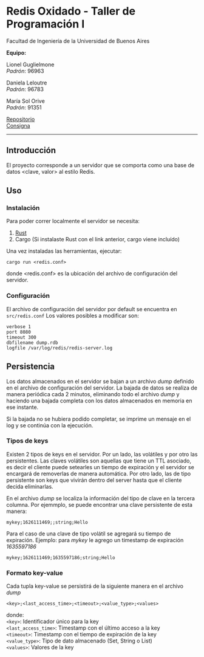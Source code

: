 # Redis Oxidado - Taller de Programación I  #
 Facultad de Ingeniería de la Universidad de Buenos Aires

**Equipo:**

Lionel Guglielmone  
*Padrón*: 96963

Daniela Leloutre  
*Padrón*: 96783

María Sol Orive  
*Padrón*: 91351


[Repositorio](https://github.com/taller-1-fiuba-rust/RustInPeace)  
[Consigna](https://taller-1-fiuba-rust.github.io/proyecto/Proyecto_2021_1C_Redis.pdf)

---
## Introducción ##
El proyecto corresponde a un servidor que se comporta como una base de datos <clave, valor> al estilo Redis.

## Uso ##
### Instalación ###
Para poder correr localmente el servidor se necesita:
1. [Rust](https://www.rust-lang.org/es/tools/install)
2. Cargo (Si instalaste Rust con el link anterior, cargo viene incluído)

Una vez instaladas las herramientas, ejecutar:  
```
cargo run <redis.conf>
```
donde <redis.conf> es la ubicación del archivo de configuración del servidor.

### Configuración ###

El archivo de configuración del servidor por default se encuentra en ```src/redis.conf```
Los valores posibles a modificar son:
```
verbose 1
port 8080
timeout 300
dbfilename dump.rdb
logfile /var/log/redis/redis-server.log
```

## Persistencia ##

Los datos almacenados en el servidor se bajan a un archivo *dump* definido en el archivo de configuración del servidor.
La bajada de datos se realiza de manera periódica cada 2 minutos, eliminando todo el archivo *dump* y haciendo una bajada completa con los datos almacenados en memoria en ese instante.

Si la bajada no se hubiera podido completar, se imprime un mensaje en el log y se continúa con la ejecución.

### Tipos de keys ###

Existen 2 tipos de keys en el servidor. Por un lado, las volátiles y por otro las persistentes.
Las claves volátiles son aquellas que tiene un TTL asociado, es decir el cliente puede setearles un tiempo de expiración y el servidor se encargará de removerlas de manera automática. Por otro lado, las de tipo persistente son keys que vivirán dentro del server hasta que el cliente decida eliminarlas.

En el archivo *dump* se localiza la información del tipo de clave en la tercera columna. Por ejemmplo, se puede encontrar una clave persistente de esta manera:
```
mykey;1626111469;;string;Hello
```
Para el caso de una clave de tipo volátil se agregará su tiempo de expiración. Ejemplo: para *mykey* le agrego un timestamp de expiración *1635597186*
```
mykey;1626111469;1635597186;string;Hello
```

### Formato key-value ###
Cada tupla key-value se persistirá de la siguiente manera en el archivo *dump*
```
<key>;<last_access_time>;<timeout>;<value_type>;<values>
```
donde:  
```<key>```: Identificador único para la key   
```<last_access_time>```: Timestamp con el último acceso a la key  
```<timeout>```:  Timestamp con el tiempo de expiración de la key  
```<value_type>```: Tipo de dato almacenado (Set, String o List)   
```<values>```:   Valores de la key  

